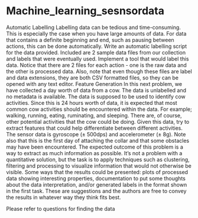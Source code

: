# Machine_learning_sesnsordata
Automatic Labelling
Labelling data can be tedious and time-consuming. This is especially the case when you
have large amounts of data. For data that contains a definite beginning and end, such as
pausing between actions, this can be done automatically. Write an automatic labelling script
for the data provided. Included are 2 sample data files from our collection and labels that
were eventually used.
Implement a tool that would label this data. Notice that there are 2 files for each action - one
is the raw data and the other is processed data. Also, note that even though these files are
label and data extensions, they are both CSV formatted files, so they can be opened with
any text editor.
Feature Generation
In this next problem, we have collected a day worth of data from a cow. The data is
unlabelled and no metadata is available. The data is supposed to be used to identify cow
activities. Since this is 24 hours worth of data, it is expected that most common cow activities
should be encountered within the data. For example; walking, running, eating, ruminating,
and sleeping. There are, of course, other potential activities that the cow could be doing.
Given this data, try to extract features that could help differentiate between different
activities. The sensor data is gyroscope (± 500dps) and accelerometer (± 8g). Note also that
this is the first day of attaching the collar and that some obstacles may have been
encountered.
The expected outcome of this problem is a way to extract as much information as possible.
It’s not a problem with a quantitative solution, but the task is to apply techniques such as
clustering, filtering and processing to visualize information that would not otherwise be
visible. Some ways that the results could be presented: plots of processed data showing
interesting properties, documentation to put some thoughts about the data interpretation,
and/or generated labels in the format shown in the first task. These are suggestions and the
authors are free to convey the results in whatever way they think fits best.


Please refer to questions for finding the data
